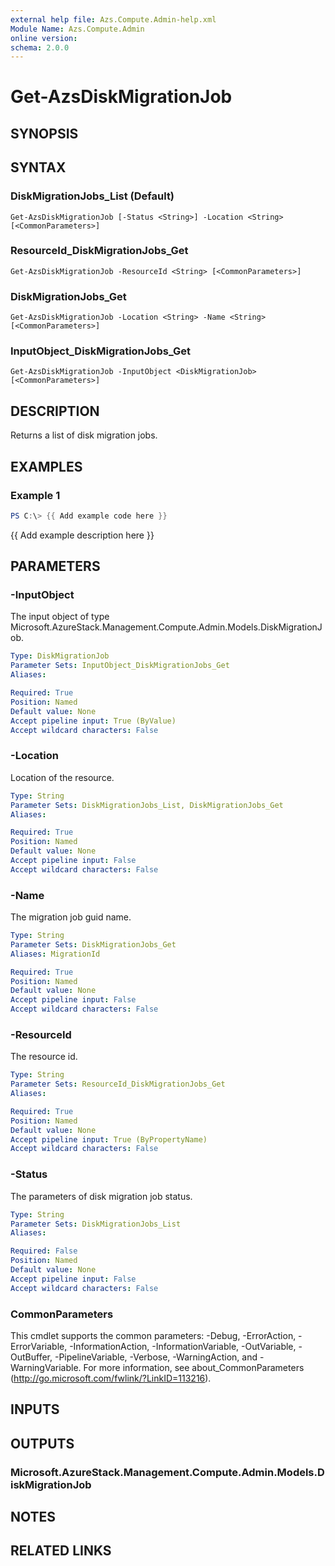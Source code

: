 ```yaml
---
external help file: Azs.Compute.Admin-help.xml
Module Name: Azs.Compute.Admin
online version:
schema: 2.0.0
---
```


# Get-AzsDiskMigrationJob

## SYNOPSIS

## SYNTAX

### DiskMigrationJobs_List (Default)
```
Get-AzsDiskMigrationJob [-Status <String>] -Location <String> [<CommonParameters>]
```

### ResourceId_DiskMigrationJobs_Get
```
Get-AzsDiskMigrationJob -ResourceId <String> [<CommonParameters>]
```

### DiskMigrationJobs_Get
```
Get-AzsDiskMigrationJob -Location <String> -Name <String> [<CommonParameters>]
```

### InputObject_DiskMigrationJobs_Get
```
Get-AzsDiskMigrationJob -InputObject <DiskMigrationJob> [<CommonParameters>]
```

## DESCRIPTION
Returns a list of disk migration jobs.

## EXAMPLES

### Example 1
```powershell
PS C:\> {{ Add example code here }}
```

{{ Add example description here }}

## PARAMETERS

### -InputObject
The input object of type Microsoft.AzureStack.Management.Compute.Admin.Models.DiskMigrationJob.

```yaml
Type: DiskMigrationJob
Parameter Sets: InputObject_DiskMigrationJobs_Get
Aliases:

Required: True
Position: Named
Default value: None
Accept pipeline input: True (ByValue)
Accept wildcard characters: False
```

### -Location
Location of the resource.

```yaml
Type: String
Parameter Sets: DiskMigrationJobs_List, DiskMigrationJobs_Get
Aliases:

Required: True
Position: Named
Default value: None
Accept pipeline input: False
Accept wildcard characters: False
```

### -Name
The migration job guid name.

```yaml
Type: String
Parameter Sets: DiskMigrationJobs_Get
Aliases: MigrationId

Required: True
Position: Named
Default value: None
Accept pipeline input: False
Accept wildcard characters: False
```

### -ResourceId
The resource id.

```yaml
Type: String
Parameter Sets: ResourceId_DiskMigrationJobs_Get
Aliases:

Required: True
Position: Named
Default value: None
Accept pipeline input: True (ByPropertyName)
Accept wildcard characters: False
```

### -Status
The parameters of disk migration job status.

```yaml
Type: String
Parameter Sets: DiskMigrationJobs_List
Aliases:

Required: False
Position: Named
Default value: None
Accept pipeline input: False
Accept wildcard characters: False
```

### CommonParameters
This cmdlet supports the common parameters: -Debug, -ErrorAction, -ErrorVariable, -InformationAction, -InformationVariable, -OutVariable, -OutBuffer, -PipelineVariable, -Verbose, -WarningAction, and -WarningVariable. For more information, see about_CommonParameters (http://go.microsoft.com/fwlink/?LinkID=113216).

## INPUTS

## OUTPUTS

### Microsoft.AzureStack.Management.Compute.Admin.Models.DiskMigrationJob

## NOTES

## RELATED LINKS
